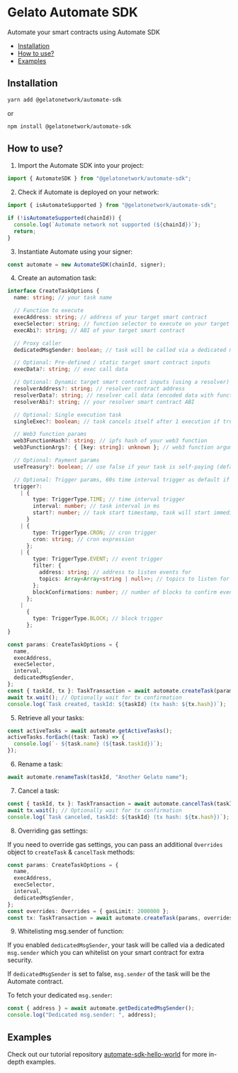 # Gelato Automate SDK <!-- omit in toc -->

Automate your smart contracts using Automate SDK

- [Installation](#installation)
- [How to use?](#how-to-use)
- [Examples](#examples)

## Installation

```bash
yarn add @gelatonetwork/automate-sdk
```

or

```bash
npm install @gelatonetwork/automate-sdk
```

## How to use?

1. Import the Automate SDK into your project:

```typescript
import { AutomateSDK } from "@gelatonetwork/automate-sdk";
```

2. Check if Automate is deployed on your network:

```typescript
import { isAutomateSupported } from "@gelatonetwork/automate-sdk";

if (!isAutomateSupported(chainId)) {
  console.log(`Automate network not supported (${chainId})`);
  return;
}
```

3. Instantiate Automate using your signer:

```typescript
const automate = new AutomateSDK(chainId, signer);
```

4. Create an automation task:

```typescript
interface CreateTaskOptions {
  name: string; // your task name

  // Function to execute
  execAddress: string; // address of your target smart contract
  execSelector: string; // function selector to execute on your target smart contract
  execAbi?: string; // ABI of your target smart contract

  // Proxy caller
  dedicatedMsgSender: boolean; // task will be called via a dedicated msg.sender which you can whitelist (recommended: true)

  // Optional: Pre-defined / static target smart contract inputs
  execData?: string; // exec call data

  // Optional: Dynamic target smart contract inputs (using a resolver)
  resolverAddress?: string; // resolver contract address
  resolverData?: string; // resolver call data (encoded data with function selector)
  resolverAbi?: string; // your resolver smart contract ABI

  // Optional: Single execution task
  singleExec?: boolean; // task cancels itself after 1 execution if true.

  // Web3 function params
  web3FunctionHash?: string; // ipfs hash of your web3 function
  web3FunctionArgs?: { [key: string]: unknown }; // web3 function arguments object

  // Optional: Payment params
  useTreasury?: boolean; // use false if your task is self-paying (default: true)

  // Optional: Trigger params, 60s time interval trigger as default if undefined
  trigger?:
    | {
        type: TriggerType.TIME; // time interval trigger
        interval: number; // task interval in ms
        start?: number; // task start timestamp, task will start immediately if undefined or 0
      }
    | {
        type: TriggerType.CRON; // cron trigger
        cron: string; // cron expression
      };
    | {
        type: TriggerType.EVENT; // event trigger
        filter: {
          address: string; // address to listen events for
          topics: Array<Array<string | null>>; // topics to listen for check Ethers.js doc (https://docs.ethers.org/v5/concepts/events/#events--filters)
        };
        blockConfirmations: number; // number of blocks to confirm event before triggering
      };
    |
      {
        type: TriggerType.BLOCK; // block trigger
      };
}

const params: CreateTaskOptions = {
  name,
  execAddress,
  execSelector,
  interval,
  dedicatedMsgSender,
};
const { taskId, tx }: TaskTransaction = await automate.createTask(params);
await tx.wait(); // Optionally wait for tx confirmation
console.log(`Task created, taskId: ${taskId} (tx hash: ${tx.hash})`);
```

5. Retrieve all your tasks:

```typescript
const activeTasks = await automate.getActiveTasks();
activeTasks.forEach((task: Task) => {
  console.log(`- ${task.name} (${task.taskId})`);
});
```

6. Rename a task:

```typescript
await automate.renameTask(taskId, "Another Gelato name");
```

7. Cancel a task:

```typescript
const { taskId, tx }: TaskTransaction = await automate.cancelTask(taskId);
await tx.wait(); // Optionally wait for tx confirmation
console.log(`Task canceled, taskId: ${taskId} (tx hash: ${tx.hash})`);
```

8. Overriding gas settings:

If you need to override gas settings, you can pass an additional `Overrides` object to `createTask` & `cancelTask` methods:

```typescript
const params: CreateTaskOptions = {
  name,
  execAddress,
  execSelector,
  interval,
  dedicatedMsgSender,
};
const overrides: Overrides = { gasLimit: 2000000 };
const tx: TaskTransaction = await automate.createTask(params, overrides);
```

9. Whitelisting msg.sender of function:

If you enabled `dedicatedMsgSender`, your task will be called via a dedicated `msg.sender` which you can whitelist on your smart contract for extra security.

If `dedicatedMsgSender` is set to false, `msg.sender` of the task will be the Automate contract.

To fetch your dedicated `msg.sender`:

```typescript
const { address } = await automate.getDedicatedMsgSender();
console.log("Dedicated msg.sender: ", address);
```

## Examples

Check out our tutorial repository [automate-sdk-hello-world](https://github.com/gelatodigital/automate-sdk-hello-world) for more in-depth examples.
